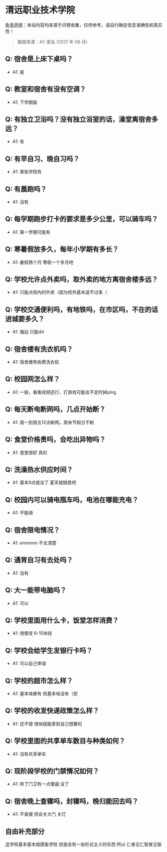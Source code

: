 # 清远职业技术学院

[免责声明](https://colleges.chat/#_3)：本站内容均来源于问卷收集，仅供参考，请自行确定信息准确性和真实性！

> 数据来源：A1: 匿名 (2021 年 06 月)

## Q: 宿舍是上床下桌吗？

- A1: 是

## Q: 教室和宿舍有没有空调？

- A1: 下学期装

## Q: 有独立卫浴吗？没有独立浴室的话，澡堂离宿舍多远？

- A1: 有

## Q: 有早自习、晚自习吗？

- A1: 某些学院有

## Q: 有晨跑吗？

- A1: 没有

## Q: 每学期跑步打卡的要求是多少公里，可以骑车吗？

- A1: 第一学期可能有

## Q: 寒暑假放多久，每年小学期有多长？

- A1: 暑假两个月 寒假一个多月吧

## Q: 学校允许点外卖吗，取外卖的地方离宿舍楼多远？

- A1: 只能点校内的外卖（因为校外基本送不过来（

## Q: 学校交通便利吗，有地铁吗，在市区吗，不在的话进城要多久？

- A1: 偏远 只能dd

## Q: 宿舍楼有洗衣机吗？

- A1: 宿舍楼有收费洗衣机

## Q: 校园网怎么样？

- A1: 一般，看看视频还行，打游戏可能会不定时掉ping

## Q: 每天断电断网吗，几点开始断？

- A1: 周一到周五12点断网，周末节假日不断

## Q: 食堂价格贵吗，会吃出异物吗？

- A1: 食堂很好 真的

## Q: 洗澡热水供应时间？

- A1: 基本9点就没了 夏天就随意吧

## Q: 校园内可以骑电瓶车吗，电池在哪能充电？

- A1: 不能骑

## Q: 宿舍限电情况？

- A1: emmmm 不太清楚

## Q: 通宵自习有去处吗？

- A1: 没有

## Q: 大一能带电脑吗？

- A1: 可以

## Q: 学校里面用什么卡，饭堂怎样消费？

- A1: 很便宜 6-15块钱

## Q: 学校会给学生发银行卡吗？

- A1: 可以自己申请

## Q: 学校的超市怎么样？

- A1: 基本啥都有 但基本啥没有（悲

## Q: 学校的收发快递政策怎么样？

- A1: 还不错  很快就能拿到自己想要的

## Q: 学校里面的共享单车数目与种类如何？

- A1: 没有共享单车

## Q: 现阶段学校的门禁情况如何？

- A1: 除了门卫有一点傻逼 没了

## Q: 宿舍晚上查寝吗，封寝吗，晚归能回去吗？

- A1: 不查寝 但会关大门 关灯

## 自由补充部分

这学校基本基本就摸鱼学校 但是会有一些形式主义的东西 所以  仁者见仁智者见智